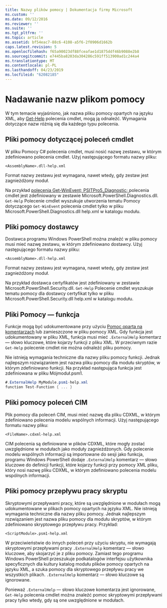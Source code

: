 ```yaml
---
title: Nazwy plików pomocy | Dokumentacja firmy Microsoft
ms.custom: ''
ms.date: 09/12/2016
ms.reviewer: ''
ms.suite: ''
ms.tgt_pltfrm: ''
ms.topic: article
ms.assetid: bf54eac7-88c6-4108-a5f6-2f0906d1662b
caps.latest.revision: 5
ms.openlocfilehash: f65a90023df88fceafae1d1875ddf46b9088e2b8
ms.sourcegitcommit: e7445ba8203da304286c591ff513900ad1c244a4
ms.translationtype: MT
ms.contentlocale: pl-PL
ms.lasthandoff: 04/23/2019
ms.locfileid: "62082185"
---
```

# <a name="naming-help-files"></a>Nadawanie nazw plikom pomocy

W tym temacie wyjaśniono, jak nazwa pliku pomocy opartych na języku XML, aby [Get-Help](/powershell/module/Microsoft.PowerShell.Core/Get-Help) polecenia cmdlet, mogą ją odnaleźć. Wymagania dotyczące nazw różnią się dla każdego typu polecenia.

## <a name="cmdlet-help-files"></a>Pliki pomocy dotyczącej poleceń cmdlet

W pliku Pomocy C# polecenia cmdlet, musi nosić nazwę zestawu, w którym zdefiniowano polecenia cmdlet. Użyj następującego formatu nazwy pliku:

```
<AssemblyName>.dll-help.xml
```

Format nazwy zestawu jest wymagana, nawet wtedy, gdy zestaw jest zagnieżdżony moduł.

Na przykład [polecenia Get-WinEvent; PSITPro5_Diagnostic; ](/powershell/module/Microsoft.PowerShell.Diagnostics/Get-WinEvent) polecenia cmdlet jest zdefiniowany w zestawie Microsoft.PowerShell.Diagnostics.dll. `Get-Help` Polecenie cmdlet wyszukuje utworzenia tematu Pomocy dotyczącego `Get-WinEvent` polecenia cmdlet tylko w pliku Microsoft.PowerShell.Diagnostics.dll help.xml w katalogu modułu.

## <a name="provider-help-files"></a>Pliki pomocy dostawcy

Dostawca programu Windows PowerShell można znaleźć w pliku pomocy musi mieć nazwę zestawu, w którym zdefiniowano dostawcy. Użyj następującego formatu nazwy pliku:

```
<AssemblyName>.dll-help.xml
```

Format nazwy zestawu jest wymagana, nawet wtedy, gdy zestaw jest zagnieżdżony moduł.

Na przykład dostawca certyfikatów jest zdefiniowany w zestawie Microsoft.PowerShell.Security.dll. `Get-Help` Polecenie cmdlet wyszukuje tematu pomocy dla dostawcy certyfikat tylko w pliku Microsoft.PowerShell.Security.dll help.xml w katalogu modułu.

## <a name="function-help-files"></a>Pliki Pomocy — funkcja

Funkcje mogą być udokumentowane przy użyciu [Pomoc oparta na komentarzach](/powershell/module/microsoft.powershell.core/about/about_comment_based_help) lub zamieszczone w pliku pomocy XML. Gdy funkcja jest udokumentowany w pliku XML, funkcja musi mieć `.ExternalHelp` komentarz — słowo kluczowe, które kojarzy funkcji z pliku XML. W przeciwnym razie `Get-Help` polecenie cmdlet nie można odnaleźć pliku pomocy.

Nie istnieją wymagania techniczne dla nazwy pliku pomocy funkcji. Jednak najlepszym rozwiązaniem jest nazwa pliku pomocy dla modułu skryptów, w którym zdefiniowano funkcji. Na przykład następująca funkcja jest zdefiniowana w pliku Mójmoduł.psm1.

```csharp
#.ExternalHelp MyModule.psm1-help.xml
function Test-Function { ... }
```

## <a name="cim-command-help-files"></a>Pliki pomocy poleceń CIM

Plik pomocy dla poleceń CIM, musi mieć nazwę dla pliku CDXML, w którym zdefiniowano polecenia modelu wspólnych informacji. Użyj następującego formatu nazwy pliku:

```
<FileName>.cdxml-help.xml
```

CIM polecenia są definiowane w plików CDXML, które mogły zostać uwzględnione w modułach jako moduły zagnieżdżonych. Gdy polecenie modelu wspólnych informacji są importowane do sesji jako funkcja, programu Windows PowerShell dodaje `.ExternalHelp` komentarz — słowo kluczowe do definicji funkcji, które kojarzy funkcji przy pomocy XML pliku, który nosi nazwę pliku CDXML, w którym zdefiniowano polecenia modelu wspólnych informacji.

## <a name="script-workflow-help-files"></a>Pliki pomocy przepływu pracy skryptu

Skryptowymi przepływami pracy, które są uwzględnione w modułach mogą udokumentowane w plikach pomocy opartych na języku XML. Nie istnieją wymagania techniczne dla nazwy pliku pomocy. Jednak najlepszym rozwiązaniem jest nazwa pliku pomocy dla modułu skryptów, w którym zdefiniowano skryptowego przepływu pracy. Przykład:

```
<ScriptModule>.psm1-help.xml
```

W przeciwieństwie do innych poleceń przy użyciu skryptu, nie wymagają skryptowymi przepływami pracy `.ExternalHelp` komentarz — słowo kluczowe, aby skojarzyć je z pliku pomocy. Zamiast tego programu Windows PowerShell przeszukuje podkatalogów interfejsu użytkownika specyficznych dla kultury katalog modułu plików pomocy opartych na języku XML, a szuka pomocy dla skryptowego przepływu pracy we wszystkich plikach. `.ExternalHelp` komentarz — słowo kluczowe są ignorowane.

Ponieważ `.ExternalHelp` — słowo kluczowe komentarza jest ignorowane, `Get-Help` polecenia cmdlet można znaleźć pomoc skryptowymi przepływami pracy tylko wtedy, gdy są one uwzględnione w modułach.